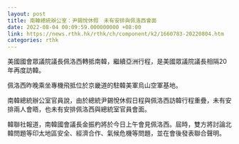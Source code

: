 ```yaml
---
layout: post
title: 南韓總統辦公室：尹錫悅休假　未有安排與佩洛西會面
date: 2022-08-04 00:09:59.000000000 +08:00
link: https://news.rthk.hk/rthk/ch/component/k2/1660783-20220804.htm
categories: rthk
---
```


美國國會眾議院議長佩洛西轉抵南韓，繼續亞洲行程，是美國眾議院議長相隔20年再度訪韓。

佩洛西昨晚乘坐專機飛抵位於京畿道的駐韓美軍烏山空軍基地。

南韓總統辦公室官員說，由於總統尹錫悅休假日程與佩洛西訪韓行程重疊，未有安排兩人會晤，也未有安排佩洛西與總統室官員會面。

韓聯社報道，南韓國會議長金振杓將於今日上午會見佩洛西。屆時，雙方將討論北韓問題等印太地區安全、經濟合作、氣候危機等問題，並在會後發表聯合聲明。
